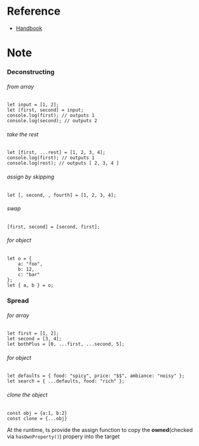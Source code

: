 # Reference
- [Handbook](https://www.typescriptlang.org/docs/handbook/variable-declarations.html)

# Note
### Deconstructing
###### from array
```
let input = [1, 2];
let [first, second] = input;
console.log(first); // outputs 1
console.log(second); // outputs 2
```
###### take the rest 
```
let [first, ...rest] = [1, 2, 3, 4];
console.log(first); // outputs 1
console.log(rest); // outputs [ 2, 3, 4 ]
```
###### assign by skipping
`let [, second, , fourth] = [1, 2, 3, 4];`
###### swap
`[first, second] = [second, first];`
###### for object
```
let o = {
    a: "foo",
    b: 12,
    c: "bar"
};
let { a, b } = o;
```
### Spread
###### for array
```
let first = [1, 2];
let second = [3, 4];
let bothPlus = [0, ...first, ...second, 5];
```
###### for object
```
let defaults = { food: "spicy", price: "$$", ambiance: "noisy" };
let search = { ...defaults, food: "rich" };
```
###### clone the object 
```
const obj = {a:1, b:2}
const clone = {...obj}
```

At the runtime, ts provide the assign function to copy the **owned**(checked via `hasOwnProperty()`)  propery into the target


